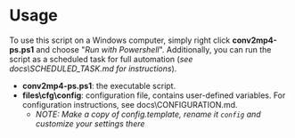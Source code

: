 # **Usage**

To use this script on a Windows computer, simply right click **conv2mp4-ps.ps1** and choose "*Run with Powershell*". Additionally, you can run the script as a scheduled task for full automation (*see docs\SCHEDULED_TASK.md for instructions*).

* **conv2mp4-ps.ps1**: the executable script.
* **files\cfg\config**: configuration file, contains user-defined variables. For configuration instructions, see docs\CONFIGURATION.md.
    - *NOTE: Make a copy of config.template, rename it `config` and customize your settings there*